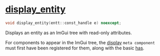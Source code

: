 # [display_entity](display_entity.hpp)

```cpp
void display_entity(entt::const_handle e) noexcept;
```

Displays an entity as an ImGui tree with read-only attributes.

For components to appear in the ImGui tree, the [display](../functions/display.md) `meta component` must first have been registered for them, along with the basic [has](../../functions/has.md).